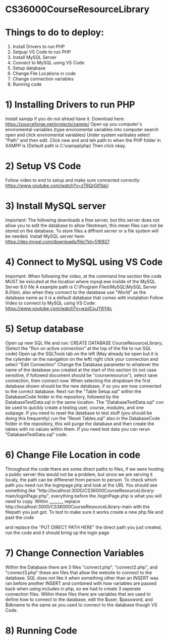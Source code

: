 # CS36000CourseResourceLibrary


# Things to do to deploy:
1. Install Drivers to run PHP
2. Setpup VS Code to run PHP
3. Install MySQL Server
4. Connect to MySQL using VS Code
5. Setup database
6. Change File Locations in code
7. Change connection variables
8. Running code





# 1) Installing Drivers to run PHP
Install xampp if you do not alread have it. Download here: https://sourceforge.net/projects/xampp/
Open up you computer's enviromental variables (type enviromental variables into computer search open and click enviromental variables)
Under system varibales select "Path" and then edit. Click new and and teh path to when the PHP folder in XAMPP is (Default path is C:\xampp\php)
Then click okay.


# 2) Setup VS Code
Follow video to end to setup and make sure connected correctly: https://www.youtube.com/watch?v=zT6QrGIfXaU


# 3) Install MySQL server
Important: The following downloads a free server, but this server does not allow you to edit the database to allow filestream, this mean files can not be stored on the database. To store files a diffrent server or a file system will be needed.
Install MySQL server here: https://dev.mysql.com/downloads/file/?id=516927


# 4) Connect to MySQL using VS Code
Important: When following the video, at the command line section the code MUST be exicuted at the location where mysql.exe insilde of the MySQL Server 8.0 file A example path is C:\Program Files\MySQL\MySQL Server 8.0\bin, also when they connect to the database use "World" as the database name as it is a default database that comes with instalation
Follow Video to connect to MySQL using VS Code: https://www.youtube.com/watch?v=wzdCpJY6Y4c


# 5) Setup database
Open up new SQL file and run: CREATE DATABASE CourseResourceLibrary;    (Select the "Run on active connection" at the top of the file to run SQL code)
Open up the SQLTools tab on the left (May already be open but it is the cylender on the navigation on the left) right click your connection and select "Edit Connection"
Change the Database parameter to whatever the name of the database you created at the start of this section (is not case sensitive, if followed document should be "courseresource"), select save connection, then connect now. When selecting the dropdown the first database shown should be the new database, if so you are now connected to the correct database.
Next run the "Table Setup.sql" within the DatabaseCode folder in the repository, followed by the DatabaseTestData.sql in the same location.
The "DatabaseTestData.sql" con be used to quickly create a testing user, course, modules, and one subpage.
If you need to reset the database to test stuff (you should be doing this frequently) run the "Reset Tables.sql" also in the DatabaseCode folder in the repository, this will purge the database and then create the tables with no values within them. If you need test data you can rerun "DatabaseTestData.sql" code.


# 6) Change File Location in code
Throughout the code there are some direct paths to files, if we were hosting a public server this would not be a problem, but since we are serving it localy, the path can be differenet from person to person.
To check which path you need run the loginpage.php and look at the URL
You should see something like "http://localhost:3000/CS36000CourseResourceLibrary-main/loginPage.php", everything before the /loginPage.php is what you will need to copy. Within _______ replace http://localhost:3000/CS36000CourseResourceLibrary-main with the filepath you just got.
To test to make sure it works create a new php file and past the code

<?php
header("Location: PUT DIRECT PATH HERE");
?>

and replace the "PUT DIRECT PATH HERE" the direct path you just created, run the code and it should bring up the login page


# 7) Change Connection Variables
Within the Database there are 3 files "connect.php", "connect2.php", and "connect3.php" these are files that allow the website to connect to the database. SQL does not like it when something other than an INSERT was ran before another INSERT and combined with how variables are passed back when using includes in php, so we had to create 3 seperate connection files. Within these files there are variables that are used to define how to connect to the database, edit the $user, $password, and $dbname to the same as you used to connect to the database though VS Code. 

# 8) Running Code
